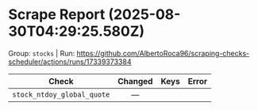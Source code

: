 # Scrape Report (2025-08-30T04:29:25.580Z)

Group: `stocks`  |  Run: https://github.com/AlbertoRoca96/scraping-checks-scheduler/actions/runs/17339373384

| Check | Changed | Keys | Error |
|---|:---:|:--|:--|
| `stock_ntdoy_global_quote` | — |  |  |
